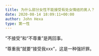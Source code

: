 ```yaml
---
title: 为什么部分女性不能接受有处女情结的男人？
date: 2020-08-14 18:09:11+00:00
author: John Hexa
type: 第一性
---
```

“不接受”和“不尊重”是两回事。

“尊重我”就要“接受我xxx”，这是一种强奸罪。


